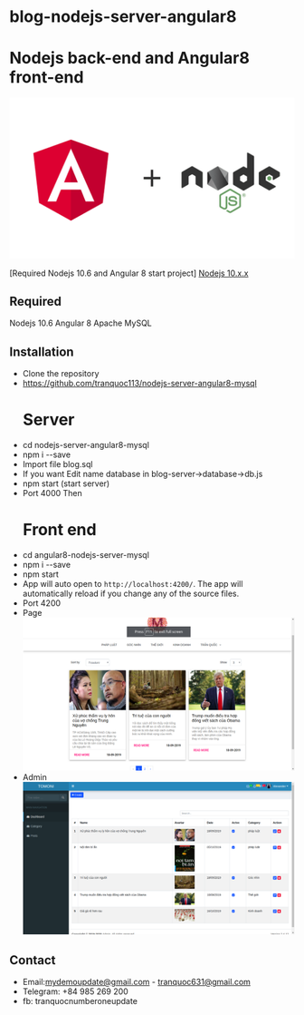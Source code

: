 # blog-nodejs-server-angular8
# Nodejs back-end and Angular8 front-end

![logo](logo.png "Logo")

[Required Nodejs 10.6 and Angular 8 start project]
[Nodejs 10.x.x](https://nodejs.org) 

## Required
Nodejs 10.6
Angular 8
Apache MySQL

## Installation

- Clone the repository
- https://github.com/tranquoc113/nodejs-server-angular8-mysql
    # Server
- cd nodejs-server-angular8-mysql
- npm i --save
- Import file blog.sql
- If you want Edit name database in blog-server->database->db.js
- npm start (start server)
- Port 4000
Then
    # Front end
- cd angular8-nodejs-server-mysql
- npm i --save
- npm start 
- App will auto open to `http://localhost:4200/`. The app will automatically reload if you change any of the source files.
- Port 4200
- Page 
![frontend](page.png "Logo")
- Admin
![admin](admin.png "Logo")


## Contact
- Email:mydemoupdate@gmail.com - tranquoc631@gmail.com
- Telegram: +84 985 269 200
- fb: tranquocnumberoneupdate

